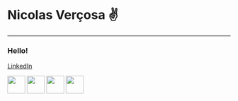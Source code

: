 <h1> Nicolas Verçosa ✌ </h2>
<hr> 
<h3>Hello!</h3>

<a href="https://www.linkedin.com/in/nicolasvercosa/">LinkedIn</a>

<div display="flex" justify-content="space-between">
  
  <img height='40' width='40' src="https://user-images.githubusercontent.com/81280219/148124665-898911db-f6e2-4bbd-96f2-8e4e99b32e65.png" />
  <img height='40' width='40' src='https://user-images.githubusercontent.com/81280219/148122374-2c39f9cb-5985-4484-8a23-fd6e54457c93.png' />
  <img height="40" width="40" src="https://user-images.githubusercontent.com/81280219/148125180-8b207752-99d9-458c-9f9d-be4bfd37148d.png" />
  <img height='40' width='40' src="https://user-images.githubusercontent.com/81280219/148123794-67a8554b-e5ac-49e2-8d00-45a2921588f6.png" />
</div>

